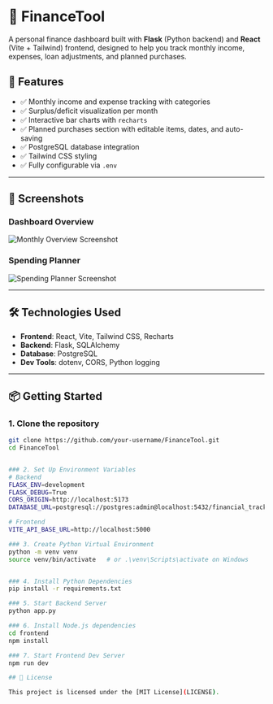 # 💸 FinanceTool

A personal finance dashboard built with **Flask** (Python backend) and **React** (Vite + Tailwind) frontend, designed to help you track monthly income, expenses, loan adjustments, and planned purchases.

## 🚀 Features

- ✅ Monthly income and expense tracking with categories
- ✅ Surplus/deficit visualization per month
- ✅ Interactive bar charts with `recharts`
- ✅ Planned purchases section with editable items, dates, and auto-saving
- ✅ PostgreSQL database integration
- ✅ Tailwind CSS styling
- ✅ Fully configurable via `.env`

---

## 📸 Screenshots

### Dashboard Overview  
![Monthly Overview Screenshot](./docs/images/monthly-overview.png)

### Spending Planner  
![Spending Planner Screenshot](./docs/images/spending-planner.png)

---

## 🛠 Technologies Used

- **Frontend**: React, Vite, Tailwind CSS, Recharts
- **Backend**: Flask, SQLAlchemy
- **Database**: PostgreSQL
- **Dev Tools**: dotenv, CORS, Python logging

---

## 📦 Getting Started

### 1. Clone the repository

```bash
git clone https://github.com/your-username/FinanceTool.git
cd FinanceTool


### 2. Set Up Environment Variables
# Backend
FLASK_ENV=development
FLASK_DEBUG=True
CORS_ORIGIN=http://localhost:5173
DATABASE_URL=postgresql://postgres:admin@localhost:5432/financial_tracker

# Frontend
VITE_API_BASE_URL=http://localhost:5000

### 3. Create Python Virtual Environment
python -m venv venv
source venv/bin/activate   # or .\venv\Scripts\activate on Windows


### 4. Install Python Dependencies
pip install -r requirements.txt

### 5. Start Backend Server
python app.py

### 6. Install Node.js dependencies
cd frontend
npm install

### 7. Start Frontend Dev Server
npm run dev

## 📄 License

This project is licensed under the [MIT License](LICENSE).

